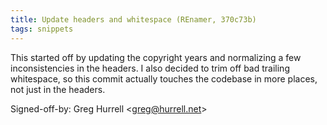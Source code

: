 ```yaml
---
title: Update headers and whitespace (REnamer, 370c73b)
tags: snippets
---
```


This started off by updating the copyright years and normalizing a few inconsistencies in the headers. I also decided to trim off bad trailing whitespace, so this commit actually touches the codebase in more places, not just in the headers.

Signed-off-by: Greg Hurrell &lt;greg@hurrell.net&gt;
